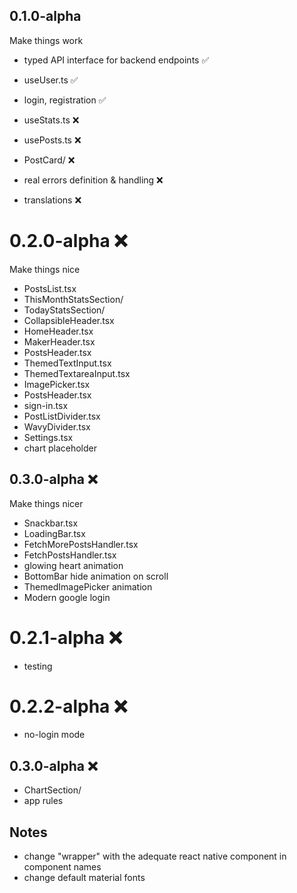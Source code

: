 ## 0.1.0-alpha

Make things work

- typed API interface for backend endpoints ✅
- useUser.ts ✅
- login, registration ✅

- useStats.ts ❌

- usePosts.ts ❌
- PostCard/ ❌

- real errors definition & handling ❌

- translations ❌

# 0.2.0-alpha ❌

Make things nice

- PostsList.tsx
- ThisMonthStatsSection/
- TodayStatsSection/
- CollapsibleHeader.tsx
- HomeHeader.tsx
- MakerHeader.tsx
- PostsHeader.tsx
- ThemedTextInput.tsx
- ThemedTextareaInput.tsx
- ImagePicker.tsx
- PostsHeader.tsx
- sign-in.tsx
- PostListDivider.tsx
- WavyDivider.tsx
- Settings.tsx
- chart placeholder

## 0.3.0-alpha ❌

Make things nicer

- Snackbar.tsx
- LoadingBar.tsx
- FetchMorePostsHandler.tsx
- FetchPostsHandler.tsx
- glowing heart animation
- BottomBar hide animation on scroll
- ThemedImagePicker animation
- Modern google login

# 0.2.1-alpha ❌

- testing

# 0.2.2-alpha ❌

- no-login mode

## 0.3.0-alpha ❌

- ChartSection/
- app rules

## Notes

- change "wrapper" with the adequate react native component in component names
- change default material fonts
